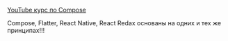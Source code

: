 
[YouTube курс по Compose](https://youtu.be/z24DOCcqzaU?si=83M4xkSnDKO73rOy)

Compose, Flatter, React Native, React Redax
основаны на одних и тех же принципах!!!

